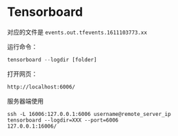 # Tensorboard

对应的文件是 `events.out.tfevents.1611103773.xx`



运行命令：

```python
tensorboard --logdir [folder]
```

打开网页：

```html
http://localhost:6006/
```





服务器端使用

```
ssh -L 16006:127.0.0.1:6006 username@remote_server_ip
tensorboard --logdir=XXX --port=6006
127.0.0.1:16006/
```

